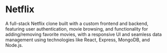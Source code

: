 # Netflix
A full-stack Netflix clone built with a custom frontend and backend, featuring user authentication, movie browsing, and functionality for adding/removing favorite movies, with a responsive UI and seamless data management using technologies like React, Express, MongoDB, and Node.js.
